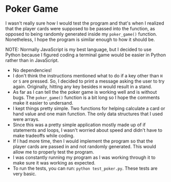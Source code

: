 # Poker Game

I wasn't really sure how I would test the program and that's when I realized that the player cards were supposed to be passed into the function, as opposed to being randomly generated inside my `poker_game()` function. Nonetheless, I hope the program is similar enough to how it should be.

NOTE: Normally JavaScript is my best language, but I decided to use Python because I figured coding a terminal game would be easier in Python rather than in JavaScript.

- No dependencies!
- I don't think the instructions mentioned what to do if a key other than `H` or `S` are pressed. So, I decided to print a message asking the user to try again. Originally, hitting any key besides `H` would result in a stand.
- As far as I can tell the the poker game is working well and is without bugs. The `poker_game()` function is a bit long so I hope the comments make it easier to undersand.
- I kept things pretty simple. Two functions for helping calculate a card or hand value and one main function. The only data structures that I used were arrays.
- Since this was a pretty simple application mostly made up of if statements and loops, I wasn't worried about speed and didn't have to make tradeoffs while coding.
- If I had more time, then I would implement the program so that the player cards are passed in and not randomly generated. This would allow me to properly test the program.
- I was constantly running my program as I was working through it to make sure it was working as expected.
- To run the tests, you can run: `python test_poker.py`. These tests are very basic.

